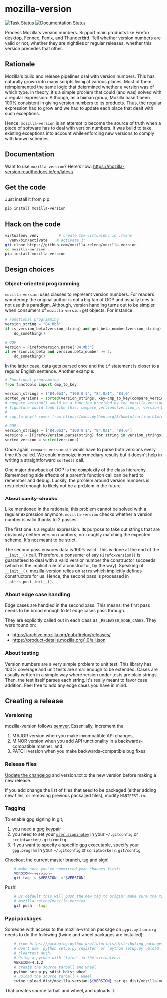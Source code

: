 # mozilla-version

[![Task Status](https://firefox-ci-tc.services.mozilla.com/api/github/v1/repository/mozilla-releng/mozilla-version/main/badge.svg)](https://firefox-ci-tc.services.mozilla.com/api/github/v1/repository/mozilla-releng/mozilla-version/main/latest) [![Documentation Status](https://readthedocs.org/projects/mozilla-version/badge/?version=latest)](https://mozilla-version.readthedocs.io/en/latest/?badge=latest)


Process Mozilla's version numbers. Support main products like Firefox desktop, Fennec, Fenix, and Thunderbird. Tell whether version numbers are valid or not, whether they are nightlies or regular releases, whether this version precedes that other.

## Rationale

Mozilla's build and release pipelines deal with version numbers. This has naturally grown into many scripts living at various places. Most of them reimplemented the same logic that determined whether a version was of which type. In theory, it's a simple problem that could (and was) solved with a regular expression. Although, as a human group, Mozilla hasn't been 100% consistent in giving version numbers to its products. Thus, the regular expression had to grow and we had to update each place that dealt with such exceptions.

Hence, `mozilla-version` is an attempt to become the source of truth when a piece of software has to deal with version numbers. It was build to take existing exceptions into account while enforcing new versions to comply with known schemes.

## Documentation

Want to use `mozilla-version`? Here's how: https://mozilla-version.readthedocs.io/en/latest/

## Get the code

Just install it from pip:

```sh
pip install mozilla-version
```


## Hack on the code
```sh
virtualenv venv         # create the virtualenv in ./venv
. venv/bin/activate    # activate it
git clone https://github.com/mozilla-releng/mozilla-version
cd mozilla-version
pip install mozilla-version
```


## Design choices


### Object-oriented programming

`mozilla-version` uses classes to represent version numbers. For readers wondering: the original author is not a big fan of OOP and usually tries to not use this paradigm. Although, version handling turns out to be simpler when consumers of `mozilla-version` get objects. For instance:

```py
# Functional programming
version_string = "84.0b3"
if is_version_beta(version_string) and get_beta_number(version_string) >= 2:
    do_something()

# OOP
version = FirefoxVersion.parse("84.0b3")
if version.is_beta and version.beta_number >= 2:
    do_something()
```

In the latter case, data gets parsed once and the `if` statement is closer to a regular English sentence. Another example:

```py
# Functional programming
from functools import cmp_to_key

version_strings = ["84.0b3", "100.0.1", "84.0a1", "84.0"]
sorted_versions = sorted(version_strings, key=cmp_to_key(compare_versions))
# compare_version() would be a function provided by the mozilla-version library.
# Signature would look like this: compare_versions(version_a, version_b)
#
# cmp_to_key() comes from https://docs.python.org/3/howto/sorting.html#the-old-way-using-the-cmp-parameter

# OOP
version_strings = ["84.0b3", "100.0.1", "84.0a1", "84.0"]
versions = [FirefoxVersion.parse(string) for string in version_strings]
sorted_version = sorted(versions)
```

Once again, `compare_versions()` would have to parse both versions every time it's called. We could memoize intermediary results but it doesn't help in writing a straightforward `sorted()` call.

One major drawback of OOP is the complexity of the class hierarchy. Remembering side effects of a parent's function call can be hard to remember and debug. Luckily, the problem around version numbers is restricted enough to likely not be a problem in the future.


### About sanity-checks

Like mentioned in the rationale, this problem cannot be solved with a regular expression anymore. `mozilla-version` checks whether a version number is valid thanks to 2 passes.

The first one is a regular expression. Its purpose to take out strings that are obviously neither version numbers, nor roughly matching the expected scheme. It's not meant to be strict.

The second pass ensures data is 100% valid. This is done at the end of the `__init__()` call. Therefore, a consumer of say `FirefoxVersion()` is guaranteed to deal with a valid version number the constructor succeeds (which is the implicit rule of a constructor, by the way). Speaking of `__init__()`, mozilla-version relies on `attrs` which implicitly defines constructors for us. Hence, the second pass is processed in `__attrs_post_init__()`.


### About edge case handling

Edge cases are handled in the second pass. This means: the first pass needs to be broad enough to let edge cases pass through.

They are explicitly called out in each class as `_RELEASED_EDGE_CASES`. They were found on:
 * https://archive.mozilla.org/pub/firefox/releases/
 * https://product-details.mozilla.org/1.0/all.json


### About testing

Version numbers are a very simple problem to unit test. This library has 100% coverage and unit tests are small enough to be extended. Cases are usually written in a simple way where version under tests are plain strings. Then, the test itself parses each string. It's really meant to favor case addition. Feel free to add any edge cases you have in mind.

## Creating a release

### Versioning

mozilla-version follows [semver](http://semver.org/).  Essentially, increment the

1. MAJOR version when you make incompatible API changes,
2. MINOR version when you add API functionality in a backwards-compatible manner, and
3. PATCH version when you make backwards-compatible bug fixes.

### Release files

[Update the changelog](http://keepachangelog.com/) and version.txt to the new version before making a new release.

If you add change the list of files that need to be packaged (either adding new files, or removing previous packaged files), modify `MANIFEST.in`.

### Tagging

To enable gpg signing in git,

1. you need a [gpg keypair](https://wiki.mozilla.org/Security/Guidelines/Key_Management#PGP.2FGnuPG)
2. you need to set your [`user.signingkey`](https://git-scm.com/book/en/v2/Git-Tools-Signing-Your-Work#GPG-Introduction) in your `~/.gitconfig` or `scriptworker/.git/config`
3. If you want to specify a specific gpg executable, specify your `gpg.program` in your `~/.gitconfig` or `scriptworker/.git/config`

Checkout the current master branch, tag and sign!

```bash
    # make sure you've committed your changes first!
    VERSION=<version>
    git tag -s $VERSION -m"$VERSION"
```

Push!

```bash
    # By default this will push the new tag to origin; make sure the tag gets pushed to
    # mozilla-releng/mozilla-version
    git push --tags
```

### Pypi packages

Someone with access to the mozilla-version package on `pypi.python.org` needs to do the following (twine and wheel packages are installed):

```bash
    # from https://packaging.python.org/tutorials/distributing-packages/#uploading-your-project-to-pypi
    # Don't use `python setup.py register` or `python setup.py upload`; this may use
    # cleartext auth!
    # Using a python with `twine` in the virtualenv:
    VERSION=4.1.2
    # create the source tarball and wheel
    python setup.py sdist bdist_wheel
    # upload the source tarball + wheel
    twine upload dist/mozilla-version-${VERSION}.tar.gz dist/mozilla-version-${VERSION}-py3-none-any.whl
```

That creates source tarball and wheel, and uploads it.
